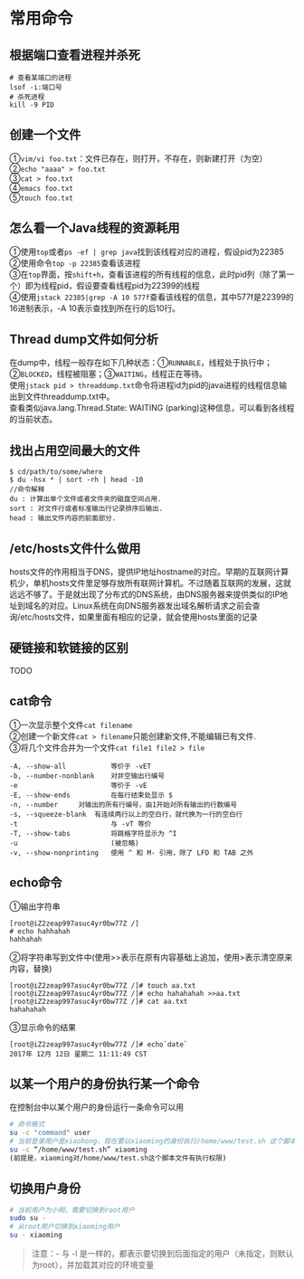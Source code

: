 # 常用命令

## 根据端口查看进程并杀死

```text
# 查看某端口的进程
lsof -i:端口号
# 杀死进程
kill -9 PID
```

## 创建一个文件

①`vim/vi foo.txt`：文件已存在，则打开，不存在，则新建打开（为空）  
②`echo "aaaa" > foo.txt`  
③`cat > foo.txt`  
④`emacs foo.txt`  
⑤`touch foo.txt`

## 怎么看一个Java线程的资源耗用

①使用`top`或者`ps -ef | grep java`找到该线程对应的进程，假设pid为22385  
②使用命令`top -p 22385`查看该进程  
③在`top`界面，按`shift+h`，查看该进程的所有线程的信息，此时pid列（除了第一个）即为线程pid，假设要查看线程pid为22399的线程  
④使用`jstack 22385|grep -A 10 577f`查看该线程的信息，其中577f是22399的16进制表示，-A 10表示查找到所在行的后10行。

## Thread dump文件如何分析

在dump中，线程一般存在如下几种状态：①`RUNNABLE`，线程处于执行中；②`BLOCKED`，线程被阻塞；③`WAITING`，线程正在等待。  
使用`jstack pid > threaddump.txt`命令将进程id为pid的java进程的线程信息输出到文件threaddump.txt中。  
查看类似java.lang.Thread.State: WAITING \(parking\)这种信息，可以看到各线程的当前状态。

## 找出占用空间最大的文件

```text
$ cd/path/to/some/where
$ du -hsx * | sort -rh | head -10
//命令解释
du : 计算出单个文件或者文件夹的磁盘空间占用.
sort : 对文件行或者标准输出行记录排序后输出.
head : 输出文件内容的前面部分.
```

## /etc/hosts文件什么做用

hosts文件的作用相当于DNS，提供IP地址hostname的对应。早期的互联网计算机少，单机hosts文件里足够存放所有联网计算机。不过随着互联网的发展，这就远远不够了。于是就出现了分布式的DNS系统，由DNS服务器来提供类似的IP地址到域名的对应。Linux系统在向DNS服务器发出域名解析请求之前会查询/etc/hosts文件，如果里面有相应的记录，就会使用hosts里面的记录

## 硬链接和软链接的区别

TODO

## cat命令

①一次显示整个文件`cat filename`  
②创建一个新文件`cat > filename`只能创建新文件,不能编辑已有文件.  
③将几个文件合并为一个文件`cat file1 file2 > file`

```text
-A, --show-all           等价于 -vET
-b, --number-nonblank    对非空输出行编号
-e                       等价于 -vE
-E, --show-ends          在每行结束处显示 $
-n, --number     对输出的所有行编号，由1开始对所有输出的行数编号
-s, --squeeze-blank  有连续两行以上的空白行，就代换为一行的空白行 
-t                       与 -vT 等价
-T, --show-tabs          将跳格字符显示为 ^I
-u                       (被忽略)
-v, --show-nonprinting   使用 ^ 和 M- 引用，除了 LFD 和 TAB 之外
```

## echo命令

①输出字符串

```text
[root@iZ2zeap997asuc4yr0bw77Z /]
# echo hahhahah
hahhahah
```

②将字符串写到文件中\(使用&gt;&gt;表示在原有内容基础上追加，使用&gt;表示清空原来内容，替换\)

```text
[root@iZ2zeap997asuc4yr0bw77Z /]# touch aa.txt
[root@iZ2zeap997asuc4yr0bw77Z /]# echo hahahahah >>aa.txt
[root@iZ2zeap997asuc4yr0bw77Z /]# cat aa.txt
hahahahah
```

③显示命令的结果

```text
[root@iZ2zeap997asuc4yr0bw77Z /]# echo`date`
2017年 12月 12日 星期二 11:11:49 CST
```

## 以某一个用户的身份执行某一个命令

在控制台中以某个用户的身份运行一条命令可以用 

```bash
# 命令格式
su -c "command" user
# 当前登录用户是xiaohong，现在要以xiaoming的身份执行/home/www/test.sh 这个脚本
su -c “/home/www/test.sh” xiaoming
(前提是，xiaoming对/home/www/test.sh这个脚本文件有执行权限)
```

## 切换用户身份

```bash
# 当前用户为小明，需要切换到root用户
sudo su -
# 从root用户切换到xiaoming用户
su - xiaoming
```

> 注意：- 与 -l 是一样的，都表示要切换到后面指定的用户（未指定，则默认为root），并加载其对应的环境变量



